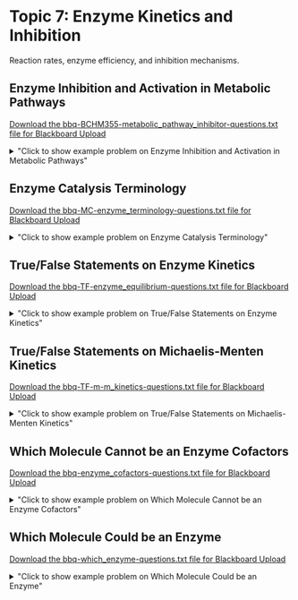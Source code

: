 # Topic 7: Enzyme Kinetics and Inhibition

Reaction rates, enzyme efficiency, and inhibition mechanisms.

## Enzyme Inhibition and Activation in Metabolic Pathways

<a id='raw-url' href='bbq-BCHM355-metabolic_pathway_inhibitor-questions.txt' download>Download the bbq-BCHM355-metabolic_pathway_inhibitor-questions.txt file for Blackboard Upload</a>

<details>
  <summary>"Click to show example problem on Enzyme Inhibition and Activation in Metabolic Pathways"</summary>
  {% include "biochemistry/topic07/BCHM355-metabolic_pathway_inhibitor.html" %}

<br/></details>
## Enzyme Catalysis Terminology

<a id='raw-url' href='bbq-MC-enzyme_terminology-questions.txt' download>Download the bbq-MC-enzyme_terminology-questions.txt file for Blackboard Upload</a>

<details>
  <summary>"Click to show example problem on Enzyme Catalysis Terminology"</summary>
  {% include "biochemistry/topic07/MC-enzyme_terminology.html" %}

<br/></details>
## True/False Statements on Enzyme Kinetics

<a id='raw-url' href='bbq-TF-enzyme_equilibrium-questions.txt' download>Download the bbq-TF-enzyme_equilibrium-questions.txt file for Blackboard Upload</a>

<details>
  <summary>"Click to show example problem on True/False Statements on Enzyme Kinetics"</summary>
  {% include "biochemistry/topic07/TF-enzyme_equilibrium.html" %}

<br/></details>
## True/False Statements on Michaelis-Menten Kinetics

<a id='raw-url' href='bbq-TF-m-m_kinetics-questions.txt' download>Download the bbq-TF-m-m_kinetics-questions.txt file for Blackboard Upload</a>

<details>
  <summary>"Click to show example problem on True/False Statements on Michaelis-Menten Kinetics"</summary>
  {% include "biochemistry/topic07/TF-m-m_kinetics.html" %}

<br/></details>
## Which Molecule Cannot be an Enzyme Cofactors

<a id='raw-url' href='bbq-enzyme_cofactors-questions.txt' download>Download the bbq-enzyme_cofactors-questions.txt file for Blackboard Upload</a>

<details>
  <summary>"Click to show example problem on Which Molecule Cannot be an Enzyme Cofactors"</summary>
  {% include "biochemistry/topic07/enzyme_cofactors.html" %}

<br/></details>
## Which Molecule Could be an Enzyme

<a id='raw-url' href='bbq-which_enzyme-questions.txt' download>Download the bbq-which_enzyme-questions.txt file for Blackboard Upload</a>

<details>
  <summary>"Click to show example problem on Which Molecule Could be an Enzyme"</summary>
  {% include "biochemistry/topic07/which_enzyme.html" %}

<br/></details>
